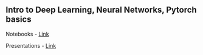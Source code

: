 ## 	Intro to Deep Learning, Neural Networks, Pytorch basics

Notebooks - [Link](./Notebooks/)

Presentations - [Link](./Presentations/)
